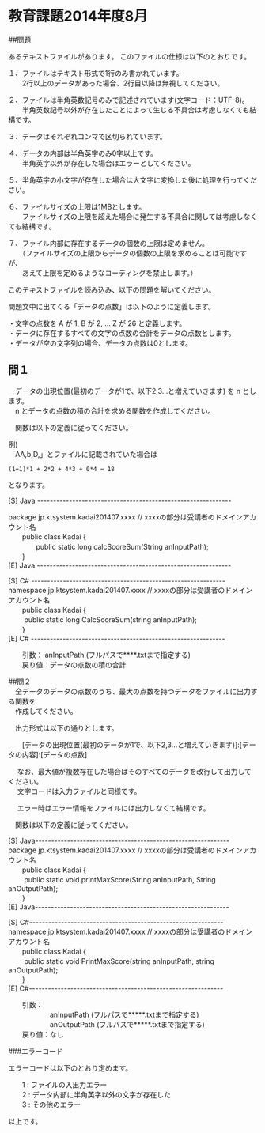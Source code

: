 # 教育課題2014年度8月

##問題

あるテキストファイルがあります。
このファイルの仕様は以下のとおりです。

１、ファイルはテキスト形式で1行のみ書かれています。  
　　2行以上のデータがあった場合、2行目以降は無視してください。

２、ファイルは半角英数記号のみで記述されています(文字コード：UTF-8)。  
　　半角英数記号以外が存在したことによって生じる不具合は考慮しなくても結構です。

３、データはそれぞれコンマで区切られています。  
  
４、データの内部は半角英字のみ0字以上です。  
　　半角英字以外が存在した場合はエラーとしてください。

５、半角英字の小文字が存在した場合は大文字に変換した後に処理を行ってください。

６、ファイルサイズの上限は1MBとします。  
　　ファイルサイズの上限を超えた場合に発生する不具合に関しては考慮しなくても結構です。

７、ファイル内部に存在するデータの個数の上限は定めません。  
　　（ファイルサイズの上限からデータの個数の上限を求めることは可能ですが、  
　　あえて上限を定めるようなコーディングを禁止します。）

 このテキストファイルを読み込み、以下の問題を解いてください。 

 問題文中に出てくる「データの点数」は以下のように定義します。 


 ・文字の点数を A が 1, B が 2, ... Z が 26 と定義します。  
 ・データに存在するすべての文字の点数の合計をデータの点数とします。  
 ・データが空の文字列の場合、データの点数は0とします。

## 問１
 　データの出現位置(最初のデータが1で、以下2,3...と増えていきます) を n とします。  
 　n とデータの点数の積の合計を求める関数を作成してください。

 　関数は以下の定義に従ってください。 

   例)    
   「AA,b,D,」とファイルに記載されていた場合は

    (1+1)*1 + 2*2 + 4*3 + 0*4 = 18

   となります。  


[S] Java  -------------------------------------------------------------

package jp.ktsystem.kadai201407.xxxx // xxxxの部分は受講者のドメインアカウント名  
 　　public class Kadai {  
   　　　　public static long calcScoreSum(String anInputPath);  
 　　}  
[E] Java -------------------------------------------------------------

[S] C#  -------------------------------------------------------------  
namespace jp.ktsystem.kadai201407.xxxx // xxxxの部分は受講者のドメインアカウント名  
 　　public class Kadai {  
 　　    public static long CalcScoreSum(string anInputPath);  
 　　}  
[E] C#   -------------------------------------------------------------  

 　　引数： anInputPath (フルパスで****.txtまで指定する)  
 　　戻り値：データの点数の積の合計  

##問２  
 　全データのデータの点数のうち、最大の点数を持つデータをファイルに出力する関数を  
 　作成してください。

 　出力形式は以下の通りとします。  

 　　[データの出現位置(最初のデータが1で、以下2,3...と増えていきます)]:[データの内容]:[データの点数]  

 　 なお、最大値が複数存在した場合はそのすべてのデータを改行して出力してください。  
　 文字コードは入力ファイルと同様です。
  　

　 エラー時はエラー情報をファイルには出力しなくて結構です。  
  
 　関数は以下の定義に従ってください。  


[S] Java-------------------------------------------------------------  
package jp.ktsystem.kadai201407.xxxx // xxxxの部分は受講者のドメインアカウント名  
 　　public class Kadai {  
 　　    public static void printMaxScore(String anInputPath, String anOutputPath);  
 　　}  
[E] Java-------------------------------------------------------------  

[S] C#-------------------------------------------------------------
namespace jp.ktsystem.kadai201407.xxxx // xxxxの部分は受講者のドメインアカウント名  
 　　public class Kadai {  
 　　    public static void PrintMaxScore(string anInputPath, string anOutputPath);  
 　　}  
[E] C#-------------------------------------------------------------  


 　　引数：  
　　　　　　anInputPath  (フルパスで\*\*\*\*\*.txtまで指定する)  
　　　　　　anOutputPath (フルパスで\*\*\*\*\*.txtまで指定する)  
 　　戻り値：なし

###エラーコード  

  エラーコードは以下のとおり定めます。  
  
 　　1 : ファイルの入出力エラー  
 　　2 : データ内部に半角英字以外の文字が存在した  
 　　3 : その他のエラー  
  
以上です。  